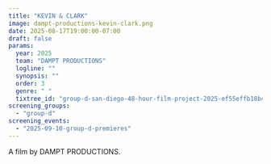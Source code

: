 ```yaml
---
title: "KEVIN & CLARK"
image: dampt-productions-kevin-clark.png
date: 2025-08-17T19:00:00-07:00
draft: false
params:
  year: 2025
  team: "DAMPT PRODUCTIONS"
  logline: ""
  synopsis: ""
  order: 3
  genre: " "
  tixtree_id: "group-d-san-diego-48-hour-film-project-2025-ef55effb18b4"
screening_groups:
  - "group-d"
screening_events:
  - "2025-09-10-group-d-premieres"
---
```


A film by DAMPT PRODUCTIONS.

